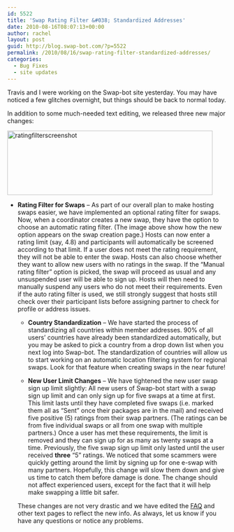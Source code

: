 ```yaml
---
id: 5522
title: 'Swap Rating Filter &#038; Standardized Addresses'
date: 2010-08-16T08:07:13+00:00
author: rachel
layout: post
guid: http://blog.swap-bot.com/?p=5522
permalink: /2010/08/16/swap-rating-filter-standardized-addresses/
categories:
  - Bug Fixes
  - site updates
---
```

Travis and I were working on the Swap-bot site yesterday. You may have noticed a few glitches overnight, but things should be back to normal today.

In addition to some much-needed text editing, we released three new major changes:

<img src="http://blog.swap-bot.com/wp-content/uploads/2010/08/ratingfilterscreenshot.png" alt="ratingfilterscreenshot" title="ratingfilterscreenshot" width="470" height="147" class="aligncenter size-full wp-image-5523" />

  * **Rating Filter for Swaps** &#8211; As part of our overall plan to make hosting swaps easier, we have implemented an optional rating filter for swaps. Now, when a coordinator creates a new swap, they have the option to choose an automatic rating filter. (The image above show how the new option appears on the swap creation page.) Hosts can now enter a rating limit (say, 4.8) and participants will automatically be screened according to that limit. If a user does not meet the rating requirement, they will not be able to enter the swap. 
    Hosts can also choose whether they want to allow new users with no ratings in the swap. If the &#8220;Manual rating filter&#8221; option is picked, the swap will proceed as usual and any unsuspended user will be able to sign up. Hosts will then need to manually suspend any users who do not meet their requirements. Even if the auto rating filter is used, we still strongly suggest that hosts still check over their participant lists before assigning partner to check for profile or address issues.</li> 
    
      * **Country Standardization** &#8211; We have started the process of standardizing all countries within member addresses. 90% of all users&#8217; countries have already been standardized automatically, but you may be asked to pick a country from a drop down list when you next log into Swap-bot. The standardization of countries will allow us to start working on an automatic location filtering system for regional swaps. Look for that feature when creating swaps in the near future!
      * **New User Limit Changes** &#8211; We have tightened the new user swap sign up limit slightly: All new users of Swap-bot start with a swap sign up limit and can only sign up for five swaps at a time at first. This limit lasts until they have completed five swaps (i.e. marked them all as &#8220;Sent&#8221; once their packages are in the mail) and received five positive (5) ratings from their swap partners. (The ratings can be from five individual swaps or all from one swap with multiple partners.) Once a user has met these requirements, the limit is removed and they can sign up for as many as twenty swaps at a time. 
        Previously, the five swap sign up limit only lasted until the user received **three** &#8220;5&#8221; ratings. We noticed that some scammers were quickly getting around the limit by signing up for one e-swap with many partners. Hopefully, this change will slow them down and give us time to catch them before damage is done. The change should not affect experienced users, except for the fact that it will help make swapping a little bit safer. </li> </ul> 
        
        These changes are not very drastic and we have edited the [FAQ](http://www.swap-bot.com/faq.php) and other text pages to reflect the new info. As always, let us know if you have any questions or notice any problems.